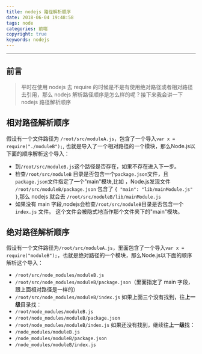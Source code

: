 ```yaml
---
title: nodejs 路径解析顺序
date: 2018-06-04 19:48:58
tags: node
categories: 前端
copyright: true
keywords: nodejs
---
```


----

## 前言
> 平时在使用 nodejs 去 require 的时候是不是有使用绝对路径或者相对路径去引用，那么 nodejs 解析路径顺序是怎么样的呢？接下来我会讲一下 nodejs 路径解析顺序

<!--more-->

## 相对路径解析顺序

假设有一个文件路径为 `/root/src/moduleA.js`，包含了一个导入`var x = require("./moduleB");`, 也就是导入了一个相对路径的一个模块，那么Node.js以下面的顺序解析这个导入：

* 到`/root/src/moduleB.js`这个路径是否存在，如果不存在进入下一步。
* 检查`/root/src/moduleB` 目录是否包含一个`package.json`文件，且`package.json`文件指定了一个"main"模块,比如 ，Node.js发现文件 `/root/src/moduleB/package.json` 包含了 `{ "main": "lib/mainModule.js" }`,那么 nodejs 就会去 `/root/src/moduleB/lib/mainModule.js`
* 如果没有 main 字段,nodejs会检查`/root/src/moduleB`目录是否包含一个 `index.js` 文件。 这个文件会被隐式地当作那个文件夹下的"main"模块。

## 绝对路径解析顺序

假设有一个文件路径为`/root/src/moduleA.js`，里面包含了一个导入`var x = require("moduleB");`，也就是绝对路径的一个模块，那么Node.js以下面的顺序解析这个导入：

* `/root/src/node_modules/moduleB.js`
* `/root/src/node_modules/moduleB/package.json`（里面指定了 main 字段，跟上面相对路径是一样的）
* `/root/src/node_modules/moduleB/index.js`
如果上面三个没有找到，往**上一级**目录找：
* `/root/node_modules/moduleB.js`
* `/root/node_modules/moduleB/package.json`
* `/root/node_modules/moduleB/index.js`
如果还没有找到，继续往**上一级**找：
* `/node_modules/moduleB.js`
* `/node_modules/moduleB/package.json`
* `/node_modules/moduleB/index.js`


